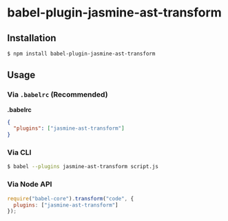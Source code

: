 # babel-plugin-jasmine-ast-transform



## Installation

```sh
$ npm install babel-plugin-jasmine-ast-transform
```

## Usage

### Via `.babelrc` (Recommended)

**.babelrc**

```json
{
  "plugins": ["jasmine-ast-transform"]
}
```

### Via CLI

```sh
$ babel --plugins jasmine-ast-transform script.js
```

### Via Node API

```javascript
require("babel-core").transform("code", {
  plugins: ["jasmine-ast-transform"]
});
```
